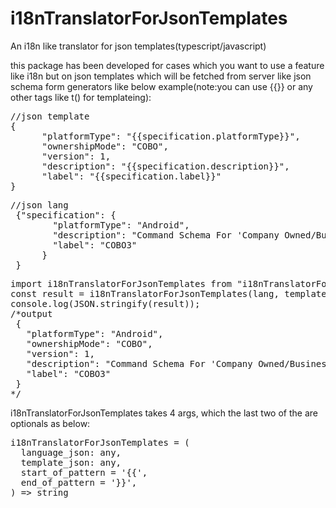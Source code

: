 # i18nTranslatorForJsonTemplates

An i18n like translator for json templates(typescript/javascript)

this package has been developed for cases which you want to use a feature like i18n but on json templates which will be fetched from server like
json schema form generators like below example(note:you can use {{}} or any other tags like t() for templateing):

<pre>
//json template
{
      "platformType": "{{specification.platformType}}",
      "ownershipMode": "COBO",
      "version": 1,
      "description": "{{specification.description}}",
      "label": "{{specification.label}}"
}
</pre>
<pre>
//json lang
 {"specification": {
        "platformType": "Android",
        "description": "Command Schema For 'Company Owned/Business Only'",
        "label": "COBO3"
      }
 }
</pre>

<pre>
import i18nTranslatorForJsonTemplates from "i18nTranslatorForJsonTemplates";
const result = i18nTranslatorForJsonTemplates(lang, template);
console.log(JSON.stringify(result));
/*output
 {                                                                       
   "platformType": "Android",                                            
   "ownershipMode": "COBO",                                              
   "version": 1,                                                         
   "description": "Command Schema For 'Company Owned/Business Only'",    
   "label": "COBO3"                                                      
 }                                                                       
*/
</pre>



i18nTranslatorForJsonTemplates takes 4 args, which the last two of the are optionals as below:

<pre>
i18nTranslatorForJsonTemplates = (
  language_json: any,
  template_json: any,
  start_of_pattern = '{{',
  end_of_pattern = '}}',
) => string
</pre>